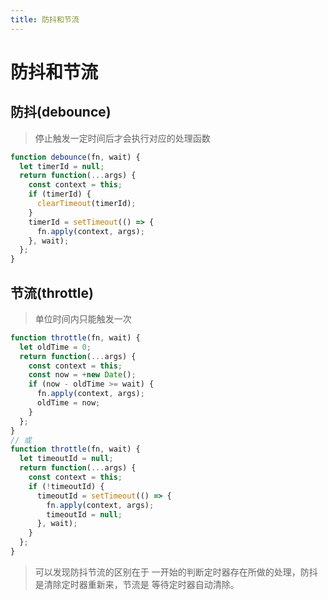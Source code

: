```yaml
---
title: 防抖和节流
---
```


# 防抖和节流

## 防抖(debounce)

> 停止触发一定时间后才会执行对应的处理函数

```js
function debounce(fn, wait) {
  let timerId = null;
  return function(...args) {
    const context = this;
    if (timerId) {
      clearTimeout(timerId);
    }
    timerId = setTimeout(() => {
      fn.apply(context, args);
    }, wait);
  };
}
```

## 节流(throttle)

> 单位时间内只能触发一次

```js
function throttle(fn, wait) {
  let oldTime = 0;
  return function(...args) {
    const context = this;
    const now = +new Date();
    if (now - oldTime >= wait) {
      fn.apply(context, args);
      oldTime = now;
    }
  };
}
// 或
function throttle(fn, wait) {
  let timeoutId = null;
  return function(...args) {
    const context = this;
    if (!timeoutId) {
      timeoutId = setTimeout(() => {
        fn.apply(context, args);
        timeoutId = null;
      }, wait);
    }
  };
}
```

> 可以发现防抖节流的区别在于  一开始的判断定时器存在所做的处理，防抖是清除定时器重新来，节流是 等待定时器自动清除。